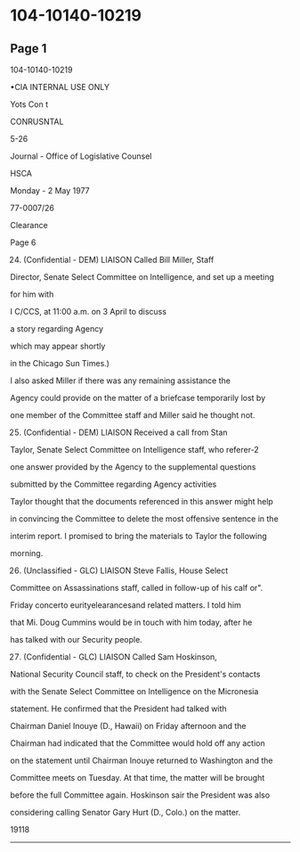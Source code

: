 # 104-10140-10219

## Page 1

104-10140-10219

•CIA INTERNAL USE ONLY

Yots Con t

CONRUSNTAL

5-26

Journal - Office of Logislative Counsel

HSCA

Monday - 2 May 1977

77-0007/26

Clearance

Page 6

24. (Confidential - DEM) LIAISON Called Bill Miller, Staff

Director, Senate Select Committee on Intelligence, and set up a meeting

for him with

I C/CCS, at 11:00 a.m. on 3 April to discuss

a story regarding Agency

which may appear shortly

in the Chicago Sun Times.)

I also asked Miller if there was any remaining assistance the

Agency could provide on the matter of a briefcase temporarily lost by

one member of the Committee staff and Miller said he thought not.

25. (Confidential - DEM) LIAISON Received a call from Stan

Taylor, Senate Select Committee on Intelligence staff, who referer-2

one answer provided by the Agency to the supplemental questions

submitted by the Committee regarding Agency activities

Taylor thought that the documents referenced in this answer might help

in convincing the Committee to delete the most offensive sentence in the

interim report. I promised to bring the materials to Taylor the following

morning.

26. (Unclassified - GLC) LIAISON Steve Fallis, House Select

Committee on Assassinations staff, called in follow-up of his calf or".

Friday concerto eurityelearancesand related matters. I told him

that Mi. Doug Cummins would be in touch with him today, after he

has talked with our Security people.

27. (Confidential - GLC) LIAISON Called Sam Hoskinson,

National Security Council staff, to check on the President's contacts

with the Senate Select Committee on Intelligence on the Micronesia

statement. He confirmed that the President had talked with

Chairman Daniel Inouye (D., Hawaii) on Friday afternoon and the

Chairman had indicated that the Committee would hold off any action

on the statement until Chairman Inouye returned to Washington and the

Committee meets on Tuesday. At that time, the matter will be brought

before the full Committee again. Hoskinson sair the President was also

considering calling Senator Gary Hurt (D., Colo.) on the matter.

19118

---

